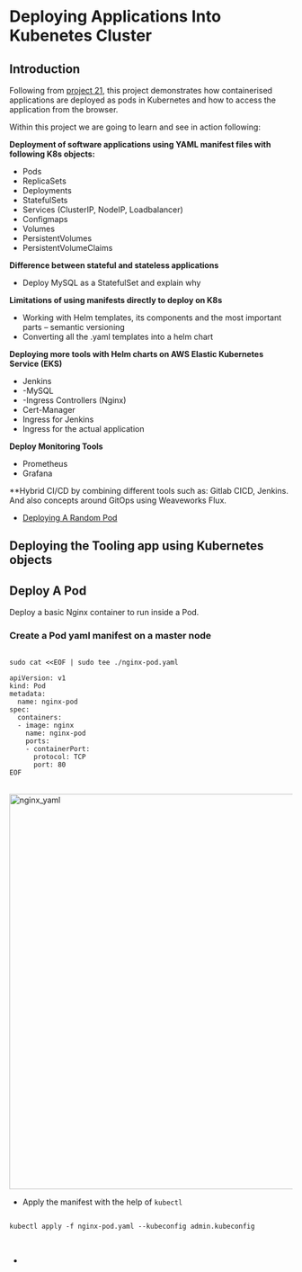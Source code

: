 # Deploying Applications Into Kubenetes Cluster
## Introduction
Following from <a href="https://github.com/earchibong/devops_training/blob/main/kubernetes.md">project 21</a>, this project 
demonstrates how containerised applications are deployed as pods in Kubernetes and how to access the application from 
the browser.

Within this project we are going to learn and see in action following:

**Deployment of software applications using YAML manifest files with following K8s objects:**
- Pods
- ReplicaSets
- Deployments
- StatefulSets
- Services (ClusterIP, NodeIP, Loadbalancer)
- Configmaps
- Volumes
- PersistentVolumes
- PersistentVolumeClaims


**Difference between stateful and stateless applications**
- Deploy MySQL as a StatefulSet and explain why

**Limitations of using manifests directly to deploy on K8s**
- Working with Helm templates, its components and the most important parts – semantic versioning
- Converting all the .yaml templates into a helm chart

**Deploying more tools with Helm charts on AWS Elastic Kubernetes Service (EKS)**
- Jenkins
- -MySQL
- -Ingress Controllers (Nginx)
- Cert-Manager
- Ingress for Jenkins
- Ingress for the actual application

**Deploy Monitoring Tools**
- Prometheus
- Grafana

**Hybrid CI/CD by combining different tools such as: Gitlab CICD, Jenkins. And also concepts around GitOps using Weaveworks Flux.

- <a href="https://github.com/earchibong/devops_training/new/main#deploying-a-random-pod">Deploying A Random Pod</a>

## Deploying the Tooling app using Kubernetes objects

## Deploy A Pod
Deploy a basic Nginx container to run inside a Pod.

### Create a Pod yaml manifest on a master node
```

sudo cat <<EOF | sudo tee ./nginx-pod.yaml

apiVersion: v1
kind: Pod
metadata:
  name: nginx-pod
spec:
  containers:
  - image: nginx
    name: nginx-pod
    ports:
    - containerPort:
      protocol: TCP
      port: 80
EOF

```

<br>

<img width="703" alt="nginx_yaml" src="https://user-images.githubusercontent.com/92983658/221557439-3a6c1419-e059-4317-ac58-ca4702e58c78.png">

<br>

- Apply the manifest with the help of `kubectl`
```

kubectl apply -f nginx-pod.yaml --kubeconfig admin.kubeconfig

```

<br>


- 
